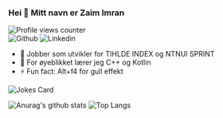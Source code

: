 ### Hei 👋 Mitt navn er Zaim Imran  

![Profile views counter](https://komarev.com/ghpvc/?username=zenjjim&&style=flat-square)  
![Github](https://img.shields.io/badge/github-%2324292e.svg?&style=for-the-badge&logo=github&logoColor=white)
![Linkedin](https://img.shields.io/badge/linkedin-%231E77B5.svg?&style=for-the-badge&logo=linkedin&logoColor=white)
- 🔭 Jobber som utvikler for TIHLDE INDEX og NTNUI SPRINT
- 🌱 For øyeblikket lærer jeg C++ og Kotlin
- ⚡ Fun fact: Alt+f4 for gull effekt

![Jokes Card](https://readme-jokes.vercel.app/api)

![Anurag's github stats](https://github-readme-stats.vercel.app/api?username=zenjjim&theme=dracula&show_icons=true)
![Top Langs](https://github-readme-stats.vercel.app/api/top-langs/?username=zenjjim&theme=dracula&layout=compact&card_width=445)
